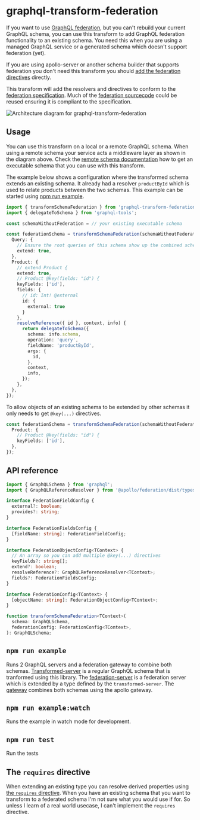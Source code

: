 # graphql-transform-federation

If you want to use
[GraphQL federation](https://www.apollographql.com/docs/apollo-server/federation/introduction/),
but you can't rebuild your current GraphQL schema, you can use this transform to
add GraphQL federation functionality to an existing schema. You need this when
you are using a managed GraphQL service or a generated schema which doesn't
support federation (yet).

If you are using apollo-server or another schema
builder that supports federation you don't need this transform you should
[add the federation directives](https://www.apollographql.com/docs/apollo-server/federation/implementing/)
directly.

This transform will add the resolvers and directives to conform to the
[federation specification](https://www.apollographql.com/docs/apollo-server/federation/federation-spec/#federation-schema-specification).
Much of the
[federation sourcecode](https://github.com/apollographql/apollo-server/tree/master/packages/apollo-federation)
could be reused ensuring it is compliant to the specification.

![Architecture diagram for graphql-transform-federation](https://docs.google.com/drawings/d/e/2PACX-1vQkWQKeH9OClskaHoV0XPoVGl-w1_MEFGkhuRW03KG0R3SHXJXv9E4pOF4IR0EnoubS1vn1a_33UAnb/pub?w=990&h=956 'Architecture using a remote schema')

## Usage

You can use this transform on a local or a remote GraphQL schema. When using a
remote schema your service acts a middleware layer as shown in the diagram
above. Check the
[remote schema documentation](https://www.apollographql.com/docs/graphql-tools/remote-schemas/)
how to get an executable schema that you can use with this transform.

The example below shows a configuration where the transformed schema extends an
existing schema. It already had a resolver `productById` which is used to relate
products between the two schemas. This example can be started using
[npm run example](#npm-run-example).

```typescript
import { transformSchemaFederation } from 'graphql-transform-federation';
import { delegateToSchema } from 'graphql-tools';

const schemaWithoutFederation = // your existing executable schema

const federationSchema = transformSchemaFederation(schemaWithoutFederation, {
  Query: {
    // Ensure the root queries of this schema show up the combined schema
    extend: true,
  },
  Product: {
    // extend Product {
    extend: true,
    // Product @key(fields: "id") {
    keyFields: ['id'],
    fields: {
      // id: Int! @external
      id: {
        external: true
      }
    },
    resolveReference({ id }, context, info) {
      return delegateToSchema({
        schema: info.schema,
        operation: 'query',
        fieldName: 'productById',
        args: {
          id,
        },
        context,
        info,
      });
    },
  },
});
```

To allow objects of an existing schema to be extended by other schemas it only
needs to get `@key(...)` directives.

```typescript
const federationSchema = transformSchemaFederation(schemaWithoutFederation, {
  Product: {
    // Product @key(fields: "id") {
    keyFields: ['id'],
  },
});
```

## API reference

```typescript
import { GraphQLSchema } from 'graphql';
import { GraphQLReferenceResolver } from '@apollo/federation/dist/types';

interface FederationFieldConfig {
  external?: boolean;
  provides?: string;
}

interface FederationFieldsConfig {
  [fieldName: string]: FederationFieldConfig;
}

interface FederationObjectConfig<TContext> {
  // An array so you can add multiple @key(...) directives
  keyFields?: string[];
  extend?: boolean;
  resolveReference?: GraphQLReferenceResolver<TContext>;
  fields?: FederationFieldsConfig;
}

interface FederationConfig<TContext> {
  [objectName: string]: FederationObjectConfig<TContext>;
}

function transformSchemaFederation<TContext>(
  schema: GraphQLSchema,
  federationConfig: FederationConfig<TContext>,
): GraphQLSchema;
```

## `npm run example`

Runs 2 GraphQL servers and a federation gateway to combine both schemas.
[Transformed-server](./example/transformed-server.ts) is a regular GraphQL
schema that is tranformed using this library. The
[federation-server](example/federation-server.ts) is a federation server which
is extended by a type defined by the `transformed-server`. The
[gateway](./example/gateway.ts) combines both schemas using the apollo gateway.

## `npm run example:watch`

Runs the example in watch mode for development.

## `npm run test`

Run the tests

## The `requires` directive

When extending an existing type you can resolve derived properties using
[the `requires` directive](https://www.apollographql.com/docs/apollo-server/federation/advanced-features/#computed-fields).
When you have an existing schema that you want to transform to a federated
schema I'm not sure what you would use if for. So unless I learn of a real world
usecase, I can't implement the `requires` directive.
